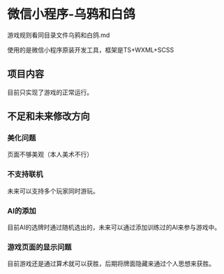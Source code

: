 # 微信小程序-乌鸦和白鸽

游戏规则看同目录文件乌鸦和白鸽.md

使用的是微信小程序原装开发工具，框架是TS+WXML+SCSS

## 项目内容

目前只实现了游戏的正常运行。

## 不足和未来修改方向

### 美化问题

页面不够美观（本人美术不行）

### 不支持联机

未来可以支持多个玩家同时游玩。

### AI的添加

目前AI的选牌时通过随机选出的，未来可以通过添加训练过的AI来参与游戏中。

### 游戏页面的显示问题

目前游戏还是通过算术就可以获胜，后期将牌面隐藏来通过个人思想来获胜。